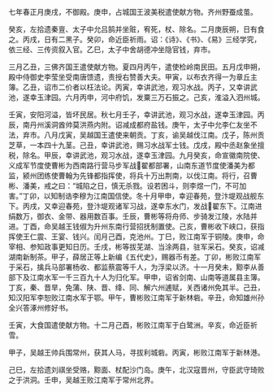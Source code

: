 七年春正月庚戌，不御殿。庚申，占城国王波美税遣使献方物。齐州野蚕成茧。

癸亥，左拾遗秦亶、太子中允吕鹄并坐赃，宥死，杖、除名。二月庚辰朔，日有食之。丙戌，日有二黑子。癸卯，命近臣祈雨。诏：《诗》、《书》、《易》三经学究，依三经、三传资叙入官。乙巳，太子中舍胡德冲坐隐官钱，弃市。

三月乙丑，三佛齐国王遣使献方物。夏四月丙午，遣使检岭南民田。五月戊申朔，殿中侍御史李莹坐受南唐馈遗，责授右赞善大夫。甲寅，以布衣齐得一为章丘主簿。乙丑，诏市二价者以枉法论。丙寅，幸讲武池，观习水战。丙子，又幸讲武池，遂幸玉津园。六月丙申，河中府饥，发粟三万石振之。己亥，淮溢入泗州城。

壬寅，安阳河溢，皆坏民居。秋七月壬子，幸讲武池，观习水战，遂幸玉津园。丙辰，南丹州溪洞酋帅莫洪燕内附。诏减成都府盐钱。庚午，太子中允李仁友坐不法，弃市。八月戊寅，吴越国王遣使来朝贡。丁亥，谕吴越伐江南。戊子，陈州贡芝草，一本四十九茎。己丑，幸讲武池，赐习水战军士钱。戊戌，殿中丞赵象坐擅税，除名。甲辰，幸讲武池，观习水战，遂幸玉津园。九月癸亥，命宣徽南院使、义成军节度使曹彬为西南路行营马步军战翟都部署，山南东道节度使潘美为都监，颍州团练使曹翰为先锋都指挥使，将兵十万出荆南，以伐江南。将行，召曹彬、潘美，戒之曰：“城陷之日，慎无杀戮。设若困斗，则李煜一门，不可加害。”丁卯，以知制诰李穆为江南国信使。冬十月甲申，幸迎春苑，登汴堤观战舰东下。丙戌，又幸迎春苑，登汴堤观诸军习战，遂幸东水门，发战翟东下。江南进绢数万，御衣、金带、器用数百事。壬辰，曹彬等将舟师、步骑发江陵，水陆并进。丁酉，命吴越王钱俶为升州东南行营招抚制置使。己亥，曹彬收下峡口，获指挥使王仁震、王宴、钱兴。闰月己酉，克池州。丁巳，败江南军于铜陵。庚申，命宰相、参知政事更知日历。壬戌，彬等拔芜湖、当涂两县，驻军采石。癸亥，诏减湖南新制茶。甲子，薛居正等上新编《五代史》，赐器币有差。丁卯，彬败江南军于采石，擒兵马部署杨收、都监蔡震等千人，为浮梁以济。十一月癸未，黥李从善部下及江南水军一千三百九十人为归化军。甲申，诏省剑南、山南等道属县主簿。丁亥，秦、晋旱，免蒲、陕、晋、绛、同、解六州逋赋，关西诸州免其半。己丑，知汉阳军李恕败江南水军于鄂。甲午，曹彬败江南军于新林砦。辛丑，命知雄州孙全兴答涿州修好书。

壬寅，大食国遣使献方物。十二月己酉，彬败江南军于白鹭洲。辛亥，命近臣祈雪。

甲子，吴越王帅兵围常州，获其人马，寻拔利城砦。丙寅，彬败江南军于新林港。

己巳，左拾遗刘祺坐受赂，黥面、杖配沙门岛。庚午，北汉寇晋州，守臣武守琦败之于洪洞。壬申，吴越王败江南军于常州北界。